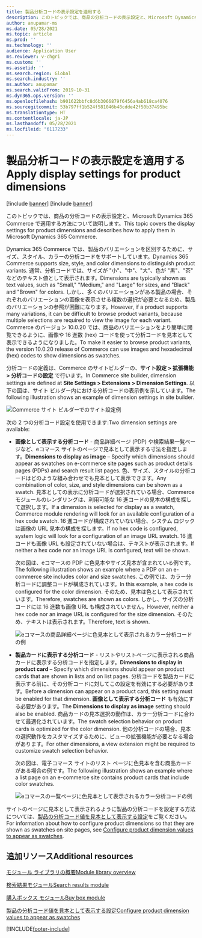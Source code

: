 ```yaml
---
title: 製品分析コードの表示設定を適用する
description: このトピックでは、商品の分析コードの表示設定と、Microsoft Dynamics 365 Commerce で適用する方法について説明します。
author: anupamar-ms
ms.date: 05/28/2021
ms.topic: article
ms.prod: ''
ms.technology: ''
audience: Application User
ms.reviewer: v-chgri
ms.custom: ''
ms.assetid: ''
ms.search.region: Global
ms.search.industry: ''
ms.author: anupamar
ms.search.validFrom: 2019-10-31
ms.dyn365.ops.version: ''
ms.openlocfilehash: b901622bbfc8d6b3066879f6456a4ab618ca4076
ms.sourcegitcommit: 53b797ff1b524f581046b48cdde42f50b37495bc
ms.translationtype: HT
ms.contentlocale: ja-JP
ms.lasthandoff: 05/28/2021
ms.locfileid: "6117233"
---
```

# <a name="apply-display-settings-for-product-dimensions"></a><span data-ttu-id="7f15c-103">製品分析コードの表示設定を適用する</span><span class="sxs-lookup"><span data-stu-id="7f15c-103">Apply display settings for product dimensions</span></span>

[!include [banner](includes/banner.md)]
[!include [banner](includes/preview-banner.md)]

<span data-ttu-id="7f15c-104">このトピックでは、商品の分析コードの表示設定と、Microsoft Dynamics 365 Commerce で適用する方法について説明します。</span><span class="sxs-lookup"><span data-stu-id="7f15c-104">This topic covers the display settings for product dimensions and describes how to apply them in Microsoft Dynamics 365 Commerce.</span></span>

<span data-ttu-id="7f15c-105">Dynamics 365 Commerce では、製品のバリエーションを区別するために、サイズ、スタイル、カラーの分析コードをサポートしています。</span><span class="sxs-lookup"><span data-stu-id="7f15c-105">Dynamics 365 Commerce supports size, style, and color dimensions to distinguish product variants.</span></span> <span data-ttu-id="7f15c-106">通常、分析コードでは、サイズが "小"、"中"、"大"、色が "黒"、"茶" などのテキスト値として表示されます。</span><span class="sxs-lookup"><span data-stu-id="7f15c-106">Dimensions are typically shown as text values, such as "Small," "Medium," and "Large" for sizes, and "Black" and "Brown" for colors.</span></span> <span data-ttu-id="7f15c-107">しかし、多くのバリエーションがある製品の場合、それぞれのバリエーションの画像を表示させる複数の選択が必要となるため、製品のバリエーションの参照が困難になります。</span><span class="sxs-lookup"><span data-stu-id="7f15c-107">However, if a product supports many variations, it can be difficult to browse product variants, because multiple selections are required to view the image for each variant.</span></span> <span data-ttu-id="7f15c-108">Commerce のバージョン 10.0.20 では、商品のバリエーションをより簡単に閲覧できるように、画像や 16 進数 (hex) コードを使って分析コードを見本として表示できるようになりました。</span><span class="sxs-lookup"><span data-stu-id="7f15c-108">To make it easier to browse product variants, the version 10.0.20 release of Commerce can use images and hexadecimal (hex) codes to show dimensions as swatches.</span></span>

<span data-ttu-id="7f15c-109">分析コードの定義は、Commerce のサイトビルダーの、**サイト設定 \> 拡張機能 \> 分析コードの設定** で行います。</span><span class="sxs-lookup"><span data-stu-id="7f15c-109">In Commerce site builder, dimension settings are defined at **Site Settings \> Extensions \> Dimension Settings**.</span></span> <span data-ttu-id="7f15c-110">以下の図は、サイト ビルダー内における分析コードの表示例を示しています。</span><span class="sxs-lookup"><span data-stu-id="7f15c-110">The following illustration shows an example of dimension settings in site builder.</span></span>

![Commerce サイト ビルダーでのサイト設定例](./dev-itpro/media/swatch_site_settings.PNG)

<span data-ttu-id="7f15c-112">次の 2 つの分析コード設定を使用できます:</span><span class="sxs-lookup"><span data-stu-id="7f15c-112">Two dimension settings are available:</span></span>

- <span data-ttu-id="7f15c-113">**画像として表示する分析コード** - 商品詳細ページ (PDP) や検索結果一覧ページなど、eコマース サイトのページで見本として表示する寸法を指定します。</span><span class="sxs-lookup"><span data-stu-id="7f15c-113">**Dimensions to display as image** – Specify which dimensions should appear as swatches on e-commerce site pages such as product details pages (PDPs) and search result list pages.</span></span> <span data-ttu-id="7f15c-114">色、サイズ、スタイルの分析コードはどのような組み合わせでも見本として表示できます。</span><span class="sxs-lookup"><span data-stu-id="7f15c-114">Any combination of color, size, and style dimensions can be shown as a swatch.</span></span> <span data-ttu-id="7f15c-115">見本としての表示に分析コードが選択されている場合、Commerce モジュールのレンダリングは、利用可能な 16 進コードの見本の構成を探して選択します。</span><span class="sxs-lookup"><span data-stu-id="7f15c-115">If a dimension is selected for display as a swatch, Commerce module rendering will look for an available configuration of a hex code swatch.</span></span> <span data-ttu-id="7f15c-116">16 進コードが構成されていない場合、システム ロジックは画像の URL 見本の構成を探します。</span><span class="sxs-lookup"><span data-stu-id="7f15c-116">If no hex code is configured, system logic will look for a configuration of an image URL swatch.</span></span> <span data-ttu-id="7f15c-117">16 進コードも画像 URL も設定されていない場合は、テキストが表示されます。</span><span class="sxs-lookup"><span data-stu-id="7f15c-117">If neither a hex code nor an image URL is configured, text will be shown.</span></span>

    <span data-ttu-id="7f15c-118">次の図は、eコマースの PDP に色見本やサイズ見本が含まれている例です。</span><span class="sxs-lookup"><span data-stu-id="7f15c-118">The following illustration shows an example where a PDP on an e-commerce site includes color and size swatches.</span></span> <span data-ttu-id="7f15c-119">この例では、カラー分析コードに調整コードが構成されています。</span><span class="sxs-lookup"><span data-stu-id="7f15c-119">In this example, a hex code is configured for the color dimension.</span></span> <span data-ttu-id="7f15c-120">そのため、見本は色として表示されています。</span><span class="sxs-lookup"><span data-stu-id="7f15c-120">Therefore, swatches are shown as colors.</span></span> <span data-ttu-id="7f15c-121">しかし、サイズの分析コードには 16 進数も画像 URL も構成されていません。</span><span class="sxs-lookup"><span data-stu-id="7f15c-121">However, neither a hex code nor an image URL is configured for the size dimension.</span></span> <span data-ttu-id="7f15c-122">そのため、テキストは表示されます。</span><span class="sxs-lookup"><span data-stu-id="7f15c-122">Therefore, text is shown.</span></span>

    ![eコマースの商品詳細ページに色見本として表示されるカラー分析コードの例](./dev-itpro/media/swatch_pdp.png)

- <span data-ttu-id="7f15c-124">**製品カードに表示する分析コード** - リストやリストページに表示される商品カードに表示する分析コードを指定します。</span><span class="sxs-lookup"><span data-stu-id="7f15c-124">**Dimensions to display in product card** – Specify which dimensions should appear on product cards that are shown in lists and on list pages.</span></span> <span data-ttu-id="7f15c-125">分析コードを製品カードに表示する前に、その分析コードに対してこの設定を有効にする必要があります。</span><span class="sxs-lookup"><span data-stu-id="7f15c-125">Before a dimension can appear on a product card, this setting must be enabled for that dimension.</span></span> <span data-ttu-id="7f15c-126">**画像として表示する分析コード** も有効にする必要があります。</span><span class="sxs-lookup"><span data-stu-id="7f15c-126">The **Dimensions to display as image** setting should also be enabled.</span></span> <span data-ttu-id="7f15c-127">商品カードの見本選択の動作は、カラー分析コードに合わせて最適化されています。</span><span class="sxs-lookup"><span data-stu-id="7f15c-127">The swatch selection behavior on product cards is optimized for the color dimension.</span></span> <span data-ttu-id="7f15c-128">他の分析コードの場合、見本の選択動作をカスタマイズするために、ビューの拡張機能が必要となる場合があります。</span><span class="sxs-lookup"><span data-stu-id="7f15c-128">For other dimensions, a view extension might be required to customize swatch selection behavior.</span></span>

    <span data-ttu-id="7f15c-129">次の図は、電子コマース サイトのリスト ページに色見本を含む商品カードがある場合の例です。</span><span class="sxs-lookup"><span data-stu-id="7f15c-129">The following illustration shows an example where a list page on an e-commerce site contains product cards that include color swatches.</span></span>

    ![eコマースの一覧ページに色見本として表示されるカラー分析コードの例](./dev-itpro/media/swatch_searchresults.PNG)

<span data-ttu-id="7f15c-131">サイトのページに見本として表示されるように製品の分析コードを設定する方法については、[製品の分析コード値を見本として表示する設定](./dev-itpro/dimensions-swatch.md)をご覧ください。</span><span class="sxs-lookup"><span data-stu-id="7f15c-131">For information about how to configure product dimensions so that they are shown as swatches on site pages, see [Configure product dimension values to appear as swatches](./dev-itpro/dimensions-swatch.md).</span></span>

## <a name="additional-resources"></a><span data-ttu-id="7f15c-132">追加リソース</span><span class="sxs-lookup"><span data-stu-id="7f15c-132">Additional resources</span></span>

[<span data-ttu-id="7f15c-133">モジュール ライブラリの概要</span><span class="sxs-lookup"><span data-stu-id="7f15c-133">Module library overview</span></span>](starter-kit-overview.md)

[<span data-ttu-id="7f15c-134">検索結果モジュール</span><span class="sxs-lookup"><span data-stu-id="7f15c-134">Search results module</span></span>](search-result-module.md)

[<span data-ttu-id="7f15c-135">購入ボックス モジュール</span><span class="sxs-lookup"><span data-stu-id="7f15c-135">Buy box module</span></span>](add-buy-box.md)

[<span data-ttu-id="7f15c-136">製品の分析コード値を見本として表示する設定</span><span class="sxs-lookup"><span data-stu-id="7f15c-136">Configure product dimension values to appear as swatches</span></span>](./dev-itpro/dimensions-swatch.md)

[!INCLUDE[footer-include](../includes/footer-banner.md)]
